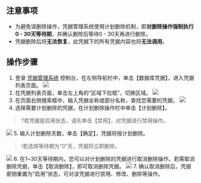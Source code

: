 ## 注意事项
- 为避免误删除操作，凭据管理系统使用计划删除机制，即**对删除操作强制执行0 - 30天等待期**，并确认删除后等待0 - 30天再进行删除。
- 凭据删除后将**无法恢复**，此凭据下的所有凭据内容也将**无法调用**。

## 操作步骤
1. 登录  [凭据管理系统](https://console.cloud.tencent.com/ssm)   控制台，在左侧导航栏中，单击【数据库凭据】，进入凭据列表页面。
 ![](https://main.qcloudimg.com/raw/4e0de6e1f664c2c4f2631eff268ac573.png)
2. 在凭据列表页面，单击左上角的“区域下拉框”，切换区域。
   ![](https://main.qcloudimg.com/raw/d3f80a7d697c2b18f17f46c46a693d4e.png)
3. 在页面右侧搜索框中，输入凭据全称或部分名称，查找您需要的凭据。
   ![](https://main.qcloudimg.com/raw/1f10ee61a61a60bd0a0f7699edf695ec.png)
4. 选择需要计划删除的凭据，在计划删除操作栏中单击【计划删除】。
>?若凭据是启用状态，请先单击【禁用】，对凭据进行禁用操作。
>
![](https://main.qcloudimg.com/raw/0da02995f552274965f25759ba3b73ba.png)
5. 输入计划删除天数，单击【确定】，凭据将按计划删除。
>!若选择等待期为“0”天，凭据将立即删除。
>
![](https://main.qcloudimg.com/raw/a0aa2420b342f6d0d1171ecc0b9bfc4d.jpg)
6. 在1~30天等待期内，您可以对计划删除的凭据进行取消删除操作。若需取消删除凭据，单击【取消删除】，即可取消删除凭据。
![](https://main.qcloudimg.com/raw/4292f972330ca127ce03a525121c69e5.png)
7. 确认取消删除后，凭据密钥重置为“启用”状态，可对该凭据进行禁用、修改、删除等操作。
